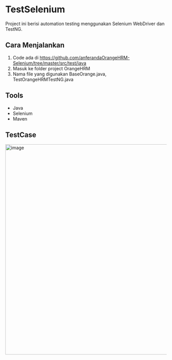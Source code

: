 # TestSelenium
Project ini berisi automation testing menggunakan Selenium WebDriver dan TestNG.

## Cara Menjalankan
1. Code ada di https://github.com/anferandaOrangeHRM-Selenium/tree/master/src/test/java
2. Masuk ke folder project OrangeHRM
3. Nama file yang digunakan BaseOrange.java, TestOrangeHRMTestNG.java

## Tools
- Java
- Selenium
- Maven

## TestCase
<img width="732" height="656" alt="image" src="https://github.com/user-attachments/assets/bb0fcb99-a6c1-44c8-8169-88e86551e1a5" />
